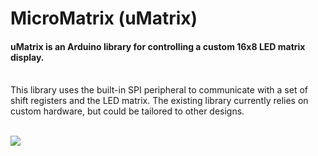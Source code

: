 # MicroMatrix (uMatrix)

#### uMatrix is an Arduino library for controlling a custom 16x8 LED matrix display.

\
This library uses the built-in SPI peripheral to communicate with a set of shift registers and the LED matrix. The existing library currently relies on custom hardware, but could be tailored to other designs. 

\
![](https://kylerhess.github.io/images/led1.JPG)
